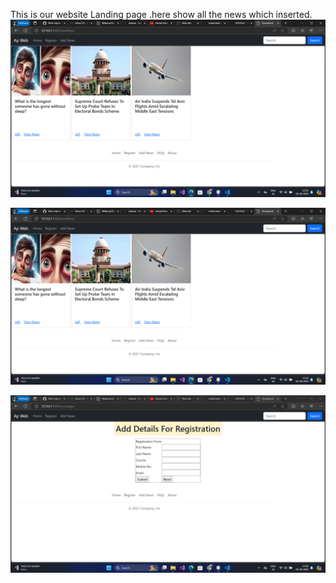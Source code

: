  This is our website Landing page .here show all the news which inserted. 
![image1](https://github.com/Anand-Prakash78/django-crud/blob/main/static/imag/Screenshot%20(26).png)

![image2](https://github.com/Anand-Prakash78/django-crud/blob/main/static/imag/Screenshot%20(26).png)

![image3](https://github.com/Anand-Prakash78/django-crud/blob/main/static/imag/Screenshot%20(28).png)
